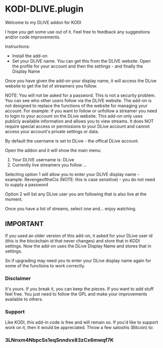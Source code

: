 # KODI-DLIVE.plugin

Welcome to my DLIVE addon for KODI

I hope you get some use out of it. Feel free to feedback any suggestions and/or code improvements.

Instructions:

* Install the add-on
* Set your DLIVE name. You can get this from the DLIVE website. Open the profile for your account and then the settings - and finally the Display Name

Once you have given the add-on your display name, it will access the DLive website to get the list of streamers you follow. 

NOTE: You will not be asked for a password. This is not a security problem. You can see who other users follow via the DLIVE website.  The add-on is not designed to replace the functions of the website for managing your account. For example: if you want to follow or unfollow a streamer you need to login to your account on the DLive website. This add-on only uses publicly available information and allows you to view streams. It does NOT require special access or permissions to your DLive account and cannot access your account's private settings or data.

By default the username is set to DLive - the offical DLive account.

Open the addon and it will show the main menu:

1) Your DLIVE username is: DLive
2) Currently live streamers you follow
...

Selecting option 1 will allow you to enter your DLIVE display name - example: RevengeoftheCis (NOTE: this is case sensitive) - you do not need to supply a password

Option 2 will list any DLive user you are following that is also live at the moment.

Once you have a list of streams, select one and... enjoy watching.

## IMPORTANT

If you used an older version of this add-on, it asked for your DLive user id (this is the blockchain id that never changes) and store that in KODI settings. Now the add-on uses the DLive Display Name and stores that in settings. 

So if upgrading may need you to enter your DLive display name again for some of the functions to work correctly.

### Disclaimer

It's yours. If you break it, you can keep the pieces. If you want to add stuff feel free. You just need to follow the GPL and make your improvements available to others.

### Support
Like KODI, this add-in code is free and will remain so. If you'd like to support work on it, then it would be appreciated. Throw a few satoshis (Bitcoin) to:

### 3LNnxm4NbpcSs1eqSnndvx83zCx6mwqf7K
